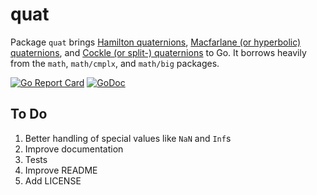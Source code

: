 # quat

Package `quat` brings [Hamilton quaternions](https://en.wikipedia.org/wiki/Quaternion), [Macfarlane (or hyperbolic) quaternions](https://en.wikipedia.org/wiki/Hyperbolic_quaternion), and [Cockle (or split-) quaternions](https://en.wikipedia.org/wiki/Split-quaternion) to Go. It borrows heavily from the `math`, `math/cmplx`, and `math/big` packages.

[![Go Report Card](https://goreportcard.com/badge/gojp/goreportcard)](https://goreportcard.com/report/github.com/meirizarrygelpi/quat) [![GoDoc](https://godoc.org/github.com/meirizarrygelpi/quat?status.svg)](https://godoc.org/github.com/meirizarrygelpi/quat)

## To Do

1. Better handling of special values like `NaN` and `Inf`s
1. Improve documentation
1. Tests
1. Improve README
1. Add LICENSE